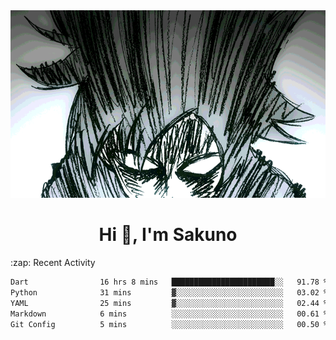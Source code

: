 <body>
<h1 align="center"></h1>
<br>
<div align="center">
<img width="auto" height="300" src="Img/mobFreakoutLonger.gif"/>
</div>
</div>
<h1 align="center">Hi 👋, I'm Sakuno</h1>
:zap: Recent Activity

<!--START_SECTION:waka-->

```txt
Dart                16 hrs 8 mins   ███████████████████████░░   91.78 %
Python              31 mins         ▓░░░░░░░░░░░░░░░░░░░░░░░░   03.02 %
YAML                25 mins         ▓░░░░░░░░░░░░░░░░░░░░░░░░   02.44 %
Markdown            6 mins          ░░░░░░░░░░░░░░░░░░░░░░░░░   00.61 %
Git Config          5 mins          ░░░░░░░░░░░░░░░░░░░░░░░░░   00.50 %
```

<!--END_SECTION:waka-->
